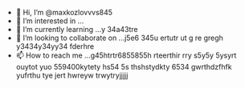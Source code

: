 - 👋 Hi, I’m @maxkozlovvvs845
- 👀 I’m interested in ...
- 🌱 I’m currently learning ...y 34a43tre
- 💞️ I’m looking to collaborate on ...j5e6 345u ertutr ut g re gregh y3434y34yy34  fderhre
- 📫 How to reach me ...g45htrtr6855855h rteerthir rry s5y5y 5ysyrt ouytot yuo
559400kytety hs54 5s thshstydkty 6534 gwrthdzfhfk yufrthu tye jert hwreyw trwytryjjjjj
<!---ifyu
maxkozlovvvs845/maxkozlovvvs845 is a ✨ special ✨ repository because its `README.md` (this file) appears ohhhn your GitHub profile.
You can click the Preview link to take a look at your changes.
--->
